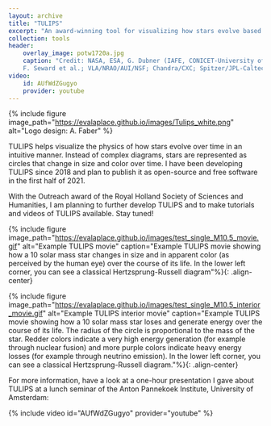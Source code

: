 ```yaml
---
layout: archive
title: "TULIPS"
excerpt: "An award-winning tool for visualizing how stars evolve based on advanced simulations"
collection: tools
header:
    overlay_image: potw1720a.jpg
    caption: "Credit: NASA, ESA, G. Dubner (IAFE, CONICET-University of Buenos Aires) et al.; A. Loll et al.; T. Temim et al.;
    F. Seward et al.; VLA/NRAO/AUI/NSF; Chandra/CXC; Spitzer/JPL-Caltech; XMM-Newton/ESA; and Hubble/STScI"
video:
    id: AUfWdZGugyo
    provider: youtube
---
```


{% include figure image_path="https://evalaplace.github.io/images/Tulips_white.png" alt="Logo design: A. Faber" %}

TULIPS helps visualize the physics of how stars evolve over time in an intuitive manner. Instead of complex diagrams, 
stars are represented as circles that change in size and color over time. I have been developing TULIPS since 2018 and 
plan to publish it as open-source and free software in the first half of 2021. 


With the Outreach award of the Royal Holland Society of Sciences and Humanities, I am planning to further develop TULIPS 
and to make tutorials and videos of TULIPS available. Stay tuned! 

{% include figure image_path="https://evalaplace.github.io/images/test_single_M10.5_movie.gif" alt="Example TULIPS movie"
 caption="Example TULIPS movie showing how a 10 solar mass star 
changes in size and in apparent color (as perceived by the human eye) over the course of its life. In the lower 
left corner, you can see a classical Hertzsprung-Russell diagram"%}{: .align-center}

{% include figure image_path="https://evalaplace.github.io/images/test_single_M10.5_interior_movie.gif" 
alt="Example TULIPS interior movie" caption="Example TULIPS movie showing how a 10 solar mass star 
loses and generate energy over the course of its life. The radius of the circle is proportional to the mass of the star. 
Redder colors indicate a very high energy generation (for example through nuclear fusion) and more purple colors 
indicate heavy energy losses (for example through neutrino emission). In the lower left corner, you can see a classical 
Hertzsprung-Russell diagram."%}{: .align-center}

For more information, have a look at a one-hour presentation I gave about TULIPS at a lunch seminar of the Anton Pannekoek Institute,
University of Amsterdam:

{% include video id="AUfWdZGugyo" provider="youtube" %}
